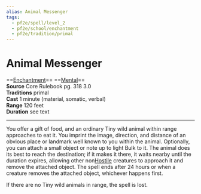 ```yaml
---
alias: Animal Messenger
tags:
  - pf2e/spell/level_2
  - pf2e/school/enchantment
  - pf2e/tradition/primal
---
```


# Animal Messenger

==[Enchantment](Enchantment.md)== ==[Mental](Mental.md)==  
__Source__ Core Rulebook pg. 318 3.0  
**Traditions** primal  
**Cast** 1 minute (material, somatic, verbal)  
**Range** 120 feet  
**Duration** see text

---

You offer a gift of food, and an ordinary Tiny wild animal within range approaches to eat it. You imprint the image, direction, and distance of an obvious place or landmark well known to you within the animal. Optionally, you can attach a small object or note up to light Bulk to it. The animal does its best to reach the destination; if it makes it there, it waits nearby until the duration expires, allowing other non[Hostile](Hostile.md) creatures to approach it and remove the attached object. The spell ends after 24 hours or when a creature removes the attached object, whichever happens first.

If there are no Tiny wild animals in range, the spell is lost.
